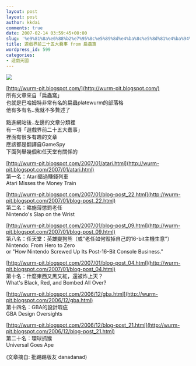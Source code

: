 ```yaml
---
layout: post
layout: post
author: kkdai
comments: true
date: 2007-02-14 03:59:45+00:00
slug: '%e9%81%8a%e6%88%b2%e7%95%8c%e5%89%8d%e4%ba%8c%e5%8d%81%e4%ba%94%e5%a4%a7%e8%a0%a2%e4%ba%8b-from-%e6%89%81%e8%9f%b2%e7%aa%a9'
title: 遊戲界前二十五大蠢事 from 扁蟲窩
wordpress_id: 599
categories:
- 遊戲天國
---
```


[![](http://bp0.blogger.com/_PeCbUskd_wY/RbeHIsPRF7I/AAAAAAAAAhg/vtSohrhdHUM/s200/cx7848%2520donkey%2520kong.jpg)](http://bp0.blogger.com/_PeCbUskd_wY/RbeHIsPRF7I/AAAAAAAAAhg/vtSohrhdHUM/s1600-h/cx7848%20donkey%20kong.jpg)

[http://wurm-pit.blogspot.com/](http://wurm-pit.blogspot.com/)  
所有文章來自「扁蟲窩」  
也就是巴哈姆特非常有名的扁蟲platewurm的部落格  
他有多有名..我就不多贅述了  
  
點進網站後..左邊的文章分類裡  
有一項「遊戲界前二十五大蠢事」  
裡面有很多有趣的文章  
應該都是翻譯自GameSpy  
下面列舉幾個和任天堂有關係的  
  
[http://wurm-pit.blogspot.com/2007/01/atari.html](http://wurm-pit.blogspot.com/2007/01/atari.html)  
第一名：Atari錯過賺錢列車  
Atari Misses the Money Train  
  
[http://wurm-pit.blogspot.com/2007/01/blog-post_22.html](http://wurm-pit.blogspot.com/2007/01/blog-post_22.html)  
第二名：略施薄懲罰老任  
Nintendo's Slap on the Wrist  
  
[http://wurm-pit.blogspot.com/2007/01/blog-post_09.html](http://wurm-pit.blogspot.com/2007/01/blog-post_09.html)  
第八名：任天堂：英雄變狗熊（或”老任如何毀掉自己的16-bit主機生意”）  
Nintendo: From Hero to Zero  
or "How Nintendo Screwed Up Its Post-16-Bit Console Business."  
  
[http://wurm-pit.blogspot.com/2007/01/blog-post_04.html](http://wurm-pit.blogspot.com/2007/01/blog-post_04.html)  
第十名：什麼東西又黑又紅，還被炸上天？  
What's Black, Red, and Bombed All Over?  
  
[http://wurm-pit.blogspot.com/2006/12/gba.html](http://wurm-pit.blogspot.com/2006/12/gba.html)  
第十四名：GBA的設計瑕疵  
GBA Design Oversights  
  
[http://wurm-pit.blogspot.com/2006/12/blog-post_21.html](http://wurm-pit.blogspot.com/2006/12/blog-post_21.html)   
第二十名：環球抓猴  
Universal Goes Ape

(文章摘自: 批踢踢版友 danadanad)
